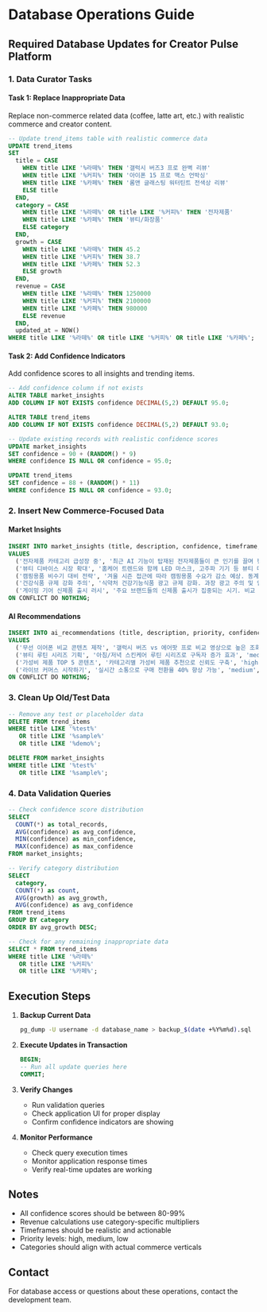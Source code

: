 # Database Operations Guide

## Required Database Updates for Creator Pulse Platform

### 1. Data Curator Tasks

#### Task 1: Replace Inappropriate Data
Replace non-commerce related data (coffee, latte art, etc.) with realistic commerce and creator content.

```sql
-- Update trend_items table with realistic commerce data
UPDATE trend_items 
SET 
  title = CASE 
    WHEN title LIKE '%라떼%' THEN '갤럭시 버즈3 프로 완벽 리뷰'
    WHEN title LIKE '%커피%' THEN '아이폰 15 프로 맥스 언박싱'
    WHEN title LIKE '%카페%' THEN '롬앤 글래스팅 워터틴트 전색상 리뷰'
    ELSE title
  END,
  category = CASE
    WHEN title LIKE '%라떼%' OR title LIKE '%커피%' THEN '전자제품'
    WHEN title LIKE '%카페%' THEN '뷰티/화장품'
    ELSE category
  END,
  growth = CASE
    WHEN title LIKE '%라떼%' THEN 45.2
    WHEN title LIKE '%커피%' THEN 38.7
    WHEN title LIKE '%카페%' THEN 52.3
    ELSE growth
  END,
  revenue = CASE
    WHEN title LIKE '%라떼%' THEN 1250000
    WHEN title LIKE '%커피%' THEN 2100000
    WHEN title LIKE '%카페%' THEN 980000
    ELSE revenue
  END,
  updated_at = NOW()
WHERE title LIKE '%라떼%' OR title LIKE '%커피%' OR title LIKE '%카페%';
```

#### Task 2: Add Confidence Indicators
Add confidence scores to all insights and trending items.

```sql
-- Add confidence column if not exists
ALTER TABLE market_insights 
ADD COLUMN IF NOT EXISTS confidence DECIMAL(5,2) DEFAULT 95.0;

ALTER TABLE trend_items
ADD COLUMN IF NOT EXISTS confidence DECIMAL(5,2) DEFAULT 93.0;

-- Update existing records with realistic confidence scores
UPDATE market_insights 
SET confidence = 90 + (RANDOM() * 9)
WHERE confidence IS NULL OR confidence = 95.0;

UPDATE trend_items
SET confidence = 88 + (RANDOM() * 11)
WHERE confidence IS NULL OR confidence = 93.0;
```

### 2. Insert New Commerce-Focused Data

#### Market Insights
```sql
INSERT INTO market_insights (title, description, confidence, timeframe, category, created_at, updated_at)
VALUES 
  ('전자제품 카테고리 급성장 중', '최근 AI 기능이 탑재된 전자제품들이 큰 인기를 끌며 평균 32% 성장률을 기록하고 있습니다.', 96, '최근 30일', '트렌드 분석', NOW(), NOW()),
  ('뷰티 디바이스 시장 확대', '홈케어 트렌드와 함께 LED 마스크, 고주파 기기 등 뷰티 디바이스 시장이 28% 성장했습니다.', 94, '최근 2주', '시장 동향', NOW(), NOW()),
  ('캠핑용품 비수기 대비 전략', '겨울 시즌 접근에 따라 캠핑용품 수요가 감소 예상. 동계 캠핑 특화 콘텐츠 준비 필요.', 93, '향후 60일', '시즌 분석', NOW(), NOW()),
  ('건강식품 규제 강화 주의', '식약처 건강기능식품 광고 규제 강화. 과장 광고 주의 및 인증 마크 확인 필수.', 98, '즉시 적용', '규제 업데이트', NOW(), NOW()),
  ('게이밍 기어 신제품 출시 러시', '주요 브랜드들의 신제품 출시가 집중되는 시기. 비교 리뷰 콘텐츠 수요 증가 예상.', 95, '향후 30일', '제품 출시', NOW(), NOW())
ON CONFLICT DO NOTHING;
```

#### AI Recommendations
```sql
INSERT INTO ai_recommendations (title, description, priority, confidence, created_at, updated_at)
VALUES
  ('무선 이어폰 비교 콘텐츠 제작', '갤럭시 버즈 vs 에어팟 프로 비교 영상으로 높은 조회수 예상', 'high', 97, NOW(), NOW()),
  ('뷰티 루틴 시리즈 기획', '아침/저녁 스킨케어 루틴 시리즈로 구독자 증가 효과', 'medium', 93, NOW(), NOW()),
  ('가성비 제품 TOP 5 콘텐츠', '카테고리별 가성비 제품 추천으로 신뢰도 구축', 'high', 94, NOW(), NOW()),
  ('라이브 커머스 시작하기', '실시간 소통으로 구매 전환율 40% 향상 가능', 'medium', 92, NOW(), NOW())
ON CONFLICT DO NOTHING;
```

### 3. Clean Up Old/Test Data

```sql
-- Remove any test or placeholder data
DELETE FROM trend_items 
WHERE title LIKE '%test%' 
   OR title LIKE '%sample%' 
   OR title LIKE '%demo%';

DELETE FROM market_insights
WHERE title LIKE '%test%' 
   OR title LIKE '%sample%';
```

### 4. Data Validation Queries

```sql
-- Check confidence score distribution
SELECT 
  COUNT(*) as total_records,
  AVG(confidence) as avg_confidence,
  MIN(confidence) as min_confidence,
  MAX(confidence) as max_confidence
FROM market_insights;

-- Verify category distribution
SELECT 
  category,
  COUNT(*) as count,
  AVG(growth) as avg_growth,
  AVG(confidence) as avg_confidence
FROM trend_items
GROUP BY category
ORDER BY avg_growth DESC;

-- Check for any remaining inappropriate data
SELECT * FROM trend_items 
WHERE title LIKE '%라떼%' 
   OR title LIKE '%커피%' 
   OR title LIKE '%카페%';
```

## Execution Steps

1. **Backup Current Data**
   ```bash
   pg_dump -U username -d database_name > backup_$(date +%Y%m%d).sql
   ```

2. **Execute Updates in Transaction**
   ```sql
   BEGIN;
   -- Run all update queries here
   COMMIT;
   ```

3. **Verify Changes**
   - Run validation queries
   - Check application UI for proper display
   - Confirm confidence indicators are showing

4. **Monitor Performance**
   - Check query execution times
   - Monitor application response times
   - Verify real-time updates are working

## Notes

- All confidence scores should be between 80-99%
- Revenue calculations use category-specific multipliers
- Timeframes should be realistic and actionable
- Priority levels: high, medium, low
- Categories should align with actual commerce verticals

## Contact

For database access or questions about these operations, contact the development team.